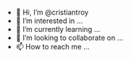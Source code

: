 - 👋 Hi, I’m @cristiantroy
- 👀 I’m interested in ...
- 🌱 I’m currently learning ...
- 💞️ I’m looking to collaborate on ...
- 📫 How to reach me ...

<!---
cristiantroy/cristiantroy is a ✨ special ✨ repository because its `README.md` (this file) appears on your GitHub profile.
You can click the Preview link to take a look at your changes.
--->
